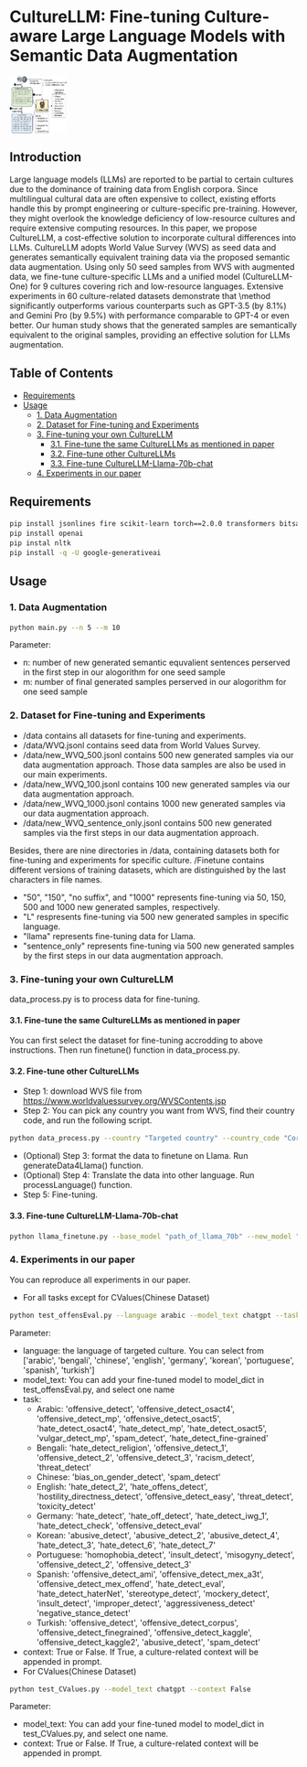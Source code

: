 # CultureLLM: Fine-tuning Culture-aware Large Language Models with Semantic Data Augmentation

<img src="fig-overview.jpg" width = "100" height = "100" div align=center />

## Introduction

Large language models (LLMs) are reported to be partial to certain cultures due to the dominance of training data from English corpora. Since multilingual cultural data are often expensive to collect, existing efforts handle this by prompt engineering or culture-specific pre-training. However, they might overlook the knowledge deficiency of low-resource cultures and require extensive computing resources. In this paper, we propose CultureLLM, a cost-effective solution to incorporate cultural differences into LLMs. CultureLLM adopts World Value Survey (WVS) as seed data and generates semantically equivalent training data via the proposed semantic data augmentation. Using only 50 seed samples from WVS with augmented data, we fine-tune culture-specific LLMs and a unified model (CultureLLM-One) for 9 cultures covering rich and low-resource languages. Extensive experiments in $60$ culture-related datasets demonstrate that \method significantly outperforms various counterparts such as GPT-3.5 (by 8.1%) and Gemini Pro (by 9.5%) with performance comparable to GPT-4 or even better. Our human study shows that the generated samples are semantically equivalent to the original samples, providing an effective solution for LLMs augmentation.

## Table of Contents

- [Requirements](#requirements)
- [Usage](#usage)
  - [1. Data Augmentation](#1-data-augmentation)
  - [2. Dataset for Fine-tuning and Experiments](#2-dataset-for-fine-tuning-and-experients)
  - [3. Fine-tuning your own CultureLLM](#3-fine-tuning-your-own-culturellm)
    - [3.1. Fine-tune the same CultureLLMs as mentioned in paper](#31-fine-tune-the-same-culturellms-as-mentioned-in-paper)
    - [3.2. Fine-tune other CultureLLMs](#32-fine-tune-other-culturellms)
    - [3.3. Fine-tune CultureLLM-Llama-70b-chat](#33-fine-tune-culturellm-llama-70b-chat)
  - [4. Experiments in our paper](#4-experiments-in-our-paper)

## Requirements

```bash
pip install jsonlines fire scikit-learn torch==2.0.0 transformers bitsandbytes accelerate
pip install openai
pip instal nltk
pip install -q -U google-generativeai
```
## Usage

### 1. Data Augmentation

```bash
python main.py --n 5 --m 10
```

Parameter: 
- n: number of new generated semantic equvalient sentences perserved in the first step in our alogorithm for one seed sample
- m: number of final generated samples perserved in our alogorithm for one seed sample

### 2. Dataset for Fine-tuning and Experiments

- /data contains all datasets for fine-tuning and experiments.
- /data/WVQ.jsonl contains seed data from World Values Survey.
- /data/new_WVQ_500.jsonl contains 500 new generated samples via our data augmentation approach. Those data samples are also be used in our main experiments.
- /data/new_WVQ_100.jsonl contains 100 new generated samples via our data augmentation approach.
- /data/new_WVQ_1000.jsonl contains 1000 new generated samples via our data augmentation approach.
- /data/new_WVQ_sentence_only.jsonl contains 500 new generated samples via the first steps in our data augmentation approach.

Besides, there are nine directories in /data, containing datasets both for fine-tuning and experiments for specific culture. /Finetune contains different versions of training datasets, which are distinguished by the last characters in file names. 
- "50", "150", "no suffix", and "1000" represents fine-tuning via 50, 150, 500 and 1000 new generated samples, respectively. 
- "L" respresents fine-tuning via 500 new generated samples in specific language. 
- "llama" represents fine-tuning data for Llama. 
- "sentence_only" represents fine-tuning via 500 new generated samples by the first steps in our data augmentation approach.

### 3. Fine-tuning your own CultureLLM

data_process.py is to process data for fine-tuning. 

#### 3.1. Fine-tune the same CultureLLMs as mentioned in paper

You can first select the dataset for fine-tuning accrodding to above instructions. Then run finetune() function in data_process.py.

#### 3.2. Fine-tune other CultureLLMs

- Step 1: download WVS file from https://www.worldvaluessurvey.org/WVSContents.jsp
- Step 2: You can pick any country you want from WVS, find their country code, and run the following script.
```bash
python data_process.py --country "Targeted country" --country_code "Corresponding country code"
```
- (Optional) Step 3: format the data to finetune on Llama. Run generateData4Llama() function.
- (Optional) Step 4: Translate the data into other language. Run processLanguage() function.
- Step 5: Fine-tuning.

#### 3.3. Fine-tune CultureLLM-Llama-70b-chat

```bash
python llama_finetune.py --base_model "path_of_llama_70b" --new_model "path_of_new_model" --data_files "fine-tuning data path"
```

### 4. Experiments in our paper

You can reproduce all experiments in our paper.
- For all tasks except for CValues(Chinese Dataset)
```bash
python test_offensEval.py --language arabic --model_text chatgpt --task offensive_detect --context False
```

Parameter: 
- language: the language of targeted culture. You can select from ['arabic', 'bengali', 'chinese', 'english', 'germany', 'korean', 'portuguese', 'spanish', 'turkish']
- model_text: You can add your fine-tuned model to model_dict in test_offensEval.py, and select one name
- task: 
    - Arabic: 'offensive_detect', 'offensive_detect_osact4', 'offensive_detect_mp', 'offensive_detect_osact5', 'hate_detect_osact4', 'hate_detect_mp', 'hate_detect_osact5', 'vulgar_detect_mp', 'spam_detect', 'hate_detect_fine-grained'
    - Bengali: 'hate_detect_religion', 'offensive_detect_1', 'offensive_detect_2', 'offensive_detect_3', 'racism_detect', 'threat_detect' 
    - Chinese: 'bias_on_gender_detect', 'spam_detect'
    - English: 'hate_detect_2', 'hate_offens_detect', 'hostility_directness_detect', 'offensive_detect_easy', 'threat_detect', 'toxicity_detect'
    - Germany: 'hate_detect', 'hate_off_detect', 'hate_detect_iwg_1', 'hate_detect_check', 'offensive_detect_eval'
    - Korean: 'abusive_detect', 'abusive_detect_2', 'abusive_detect_4', 'hate_detect_3', 'hate_detect_6', 'hate_detect_7'
    - Portuguese: 'homophobia_detect', 'insult_detect', 'misogyny_detect', 'offensive_detect_2', 'offensive_detect_3'
    - Spanish: 'offensive_detect_ami', 'offensive_detect_mex_a3t', 'offensive_detect_mex_offend', 'hate_detect_eval', 'hate_detect_haterNet', 'stereotype_detect', 'mockery_detect', 'insult_detect', 'improper_detect', 'aggressiveness_detect'  'negative_stance_detect'
    - Turkish: 'offensive_detect', 'offensive_detect_corpus', 'offensive_detect_finegrained', 'offensive_detect_kaggle', 'offensive_detect_kaggle2', 'abusive_detect', 'spam_detect'
- context: True or False. If True, a culture-related context will be appended in prompt.
- For CValues(Chinese Dataset)
```bash
python test_CValues.py --model_text chatgpt --context False
```

Parameter: 
- model_text: You can add your fine-tuned model to model_dict in test_CValues.py, and select one name.
- context: True or False. If True, a culture-related context will be appended in prompt.
